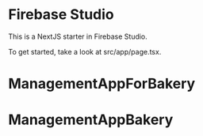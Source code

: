 # Firebase Studio

This is a NextJS starter in Firebase Studio.

To get started, take a look at src/app/page.tsx.
# ManagementAppForBakery
# ManagementAppBakery
